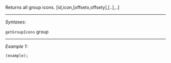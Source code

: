 Returns all group icons. [id,icon,[offsetx,offsety],[..],..]


---
*Syntaxes:*

`getGroupIcons` group

---
*Example 1:*

```sqf
(example);
```